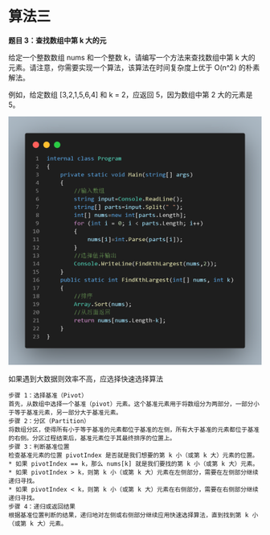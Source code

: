 # 算法三

**题目 3：查找数组中第 k 大的元**

给定一个整数数组 nums 和一个整数 k，请编写一个方法来查找数组中第 k 大的元素。请注意，你需要实现一个算法，该算法在时间复杂度上优于 O(n^2) 的朴素解法。

例如，给定数组 [3,2,1,5,6,4] 和 k = 2，应返回 5，因为数组中第 2 大的元素是 5。

![39d3dea5cdfcad9794567a61a9de05be.png](image/39d3dea5cdfcad9794567a61a9de05be.png)

如果遇到大数据则效率不高，应选择快速选择算法

```
步骤 1：选择基准（Pivot）
首先，从数组中选择一个基准（pivot）元素。这个基准元素用于将数组分为两部分，一部分小于等于基准元素，另一部分大于基准元素。
步骤 2：分区（Partition）
将数组分区，使得所有小于等于基准的元素都位于基准的左侧，所有大于基准的元素都位于基准的右侧。分区过程结束后，基准元素位于其最终排序的位置上。
步骤 3：判断基准位置
检查基准元素的位置 pivotIndex 是否就是我们想要的第 k 小（或第 k 大）元素的位置。
* 如果 pivotIndex == k，那么 nums[k] 就是我们要找的第 k 小（或第 k 大）元素。
* 如果 pivotIndex > k，则第 k 小（或第 k 大）元素在左侧部分，需要在左侧部分继续递归寻找。
* 如果 pivotIndex < k，则第 k 小（或第 k 大）元素在右侧部分，需要在右侧部分继续递归寻找。
步骤 4：递归或返回结果
根据基准位置判断的结果，递归地对左侧或右侧部分继续应用快速选择算法，直到找到第 k 小（或第 k 大）元素。
```
